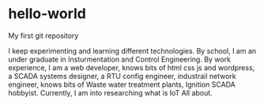 # hello-world
My first git repository

I keep experimenting and learning different technologies. By school, I am an under graduate in Insturmentation and Control Engineering. By work experience, I am a web developer, knows bits of html css js and wordpress, a SCADA systems designer, a RTU config engineer, industrail network engineer, knows bits of Waste water treatment plants, Ignition SCADA hobbyist. Currently, I am into researching what is IoT All about. 
